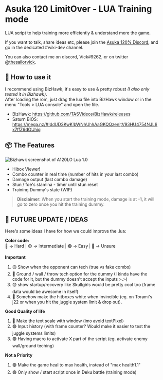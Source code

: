 # Asuka 120 LimitOver - LUA Training mode
LUA script to help training more efficiently & understand more the game.

If you want to talk, share ideas etc, please join the [Asuka 120% Discord](https://discordapp.com/invite/K4WyTCC), and go in the dedicated #wiki-dev channel.

You can also contact me on discord, Vick#9262, or on twitter [@thesailorvick](https://twitter.com/TheSailorVick).



## 🔰 How to use it
I recommend using BizHawk, it's easy to use & pretty robust _(I also only tested it in Bizhawk)_.  
After loading the rom, just drag the lua file into BizHawk window or in the menu "Tools > LUA console" and open the file.

- BizHawk: https://github.com/TASVideos/BizHawk/releases
- Saturn BIOS: https://mega.nz/#!ddUD3KwK!bWNhUhhAaGKQQzenjtV93HU4754NJL9x7ffZ6dOUhig



## 📦 The Features
![Bizhawk screenshot of A120LO Lua 1.0](https://media.discordapp.net/attachments/606287985801166878/615225027910041611/EmuHawk_2019-08-24_21.58.08.png?width=720&height=530)
- Hibox Viewer!
- Combo counter in real time (number of hits in your last combo)
- Damage output (last combo damage)
- Stun / foe's stamina - timer until stun reset
- Training Dummy's state (WIP)

> **Disclaimer**: When you start the training mode, damage is at -1, it will go to zero once you hit the training dummy.



## 🔁 FUTURE UPDATE / IDEAS
Here's some ideas I have for how we could improve the .lua:

**Color code:**  
🔴 → Hard  |  🟡 → Intermediate  |  🟢 → Easy  |  🔵 → Unsure


**Important**
1. 🟡 Show when the opponent can tech (true vs fake combo)
1. 🔴 Ground / wall / throw tech option for the dummy (I kinda have the code for it, but the dummy doesn't accept the inputs >.>)
1. 🟡 show startup/recovery like Skullgirls would be pretty cool too (frame data would be awesome in itself)
1. 🔴 Somehow make the hitboxes white when invincible (eg. on Torami's j22 or when you hit the juggle system limit & drop out).

**Good Quality of life**
1. 🔵 Make the text scale with window (imo avoid textPixel)
1. 🟢 Input history (with frame counter? Would make it easier to test the juggle systems limits)
1. 🟢 Having macro to activate X part of the script (eg. activate enemy wall/ground teching)

**Not a Priority**
1. 🟢 Make the game heal to max health, instead of "max health1.1"
1. 🟢 Only show / start script once in Deku battle (training mode)
